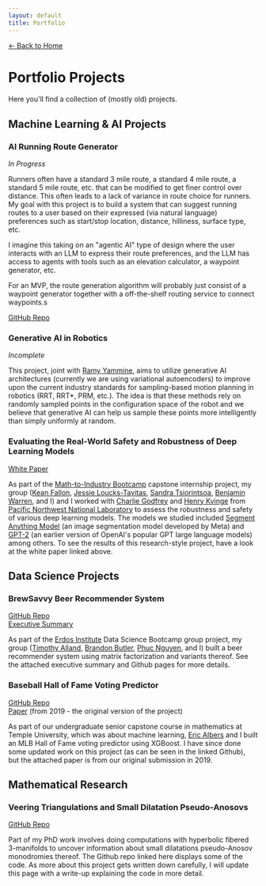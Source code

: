 ```yaml
---
layout: default
title: Portfolio
---
```


[← Back to Home](README.md)

# Portfolio Projects

Here you'll find a collection of (mostly old) projects.

## Machine Learning & AI Projects

### AI Running Route Generator
_In Progress_

Runners often have a standard 3 mile route, a standard 4 mile route, a standard 5 mile route, etc. that can be modified to get finer control over distance. This often leads to a lack of variance in route choice for runners. My goal with this project is to build a system that can suggest running routes to a user based on their expressed (via natural language) preferences such as start/stop location, distance, hilliness, surface type, etc.

I imagine this taking on an "agentic AI" type of design where the user interacts with an LLM to express their route preferences, and the LLM has access to agents with tools such as an elevation calculator, a waypoint generator, etc.

For an MVP, the route generation algorithm will probably just consist of a waypoint generator together with a off-the-shelf routing service to connect waypoints.s

[GitHub Repo](https://github.com/aidanlorenz/AIRouteGenerator)

### Generative AI in Robotics
_Incomplete_

This project, joint with [Ramy Yammine](https://www.linkedin.com/in/ramyyammine/), aims to utilize generative AI architectures (currently we are using variational autoencoders) to improve upon the current industry standards for sampling-based motion planning in robotics (RRT, RRT*, PRM, etc.). The idea is that these methods rely on randomly sampled points in the configuration space of the robot and we believe that generative AI can help us sample these points more intelligently than simply uniformly at random.

### Evaluating the Real-World Safety and Robustness of Deep Learning Models
[White Paper](assets/docs/IMAWhitePaper.pdf)

As part of the [Math-to-Industry Bootcamp](https://cse.umn.edu/ima/events/math-industry-boot-camp-viii) capstone internship project, my group ([Kean Fallon](https://www.keanfallon.com/home), [Jessie Loucks-Tavitas](https://sites.google.com/view/jessieloucks), [Sandra Tsiorintsoa](https://www.linkedin.com/in/sandra-a-t/), [Benjamin Warren](https://www.linkedin.com/in/benjamin-w-3252b3a7/), and I)
and I worked with [Charlie Godfrey](https://godfrey-cw.github.io/) and [Henry Kvinge](https://hkvinge.github.io/) from [Pacific Northwest National Laboratory](https://www.pnnl.gov/) to assess the robustness and safety of various deep learning models.
The models we studied included [Segment Anything Model](https://segment-anything.com/) (an image segmentation model developed by Meta) and [GPT-2](https://openai.com/research/gpt-2-1-5b-release) (an earlier version of OpenAI's popular GPT large language models) among others.
To see the results of this research-style project, have a look at the white paper linked above.

## Data Science Projects

### BrewSavvy Beer Recommender System
[GitHub Repo](https://github.com/b-butler/beer-recommender-erdos-fall-2023)  
[Executive Summary](assets/docs/BrewSavvySummary.pdf)  

As part of the [Erdos Institute](https://www.erdosinstitute.org/) Data Science Bootcamp group project, my group ([Timothy Alland](https://www.linkedin.com/in/timothy-alland/), [Brandon Butler](https://www.linkedin.com/in/brandon-butler-685a49122/), [Phuc Nguyen](https://www.linkedin.com/in/phuc-nguyen-8296a51a4/), and I) built a beer recommender system using matrix factorization and variants thereof.
See the attached executive summary and Github pages for more details. 

### Baseball Hall of Fame Voting Predictor
[GitHub Repo](https://github.com/aidanlorenz/HoFVoting)  
[Paper](assets/docs/HOFVotingPaper.pdf) (from 2019 - the original version of the project) 

As part of our undergraduate senior capstone course in mathematics at Temple University, which was about machine learning, [Eric Albers](https://www.linkedin.com/in/eric-albers-259b14230/) and I built an MLB Hall of Fame voting predictor using XGBoost.
I have since done some updated work on this project (as can be seen in the linked Github), but the attached paper is from our original submission in 2019.

## Mathematical Research

### Veering Triangulations and Small Dilatation Pseudo-Anosovs
[GitHub Repo](https://github.com/aidanlorenz/VeeringExamples)  

Part of my PhD work involves doing computations with hyperbolic fibered 3-manifolds to uncover information about small dilatations pseudo-Anosov monodromies thereof.
The Github repo linked here displays some of the code.
As more about this project gets written down carefully, I will update this page with a write-up explaining the code in more detail.